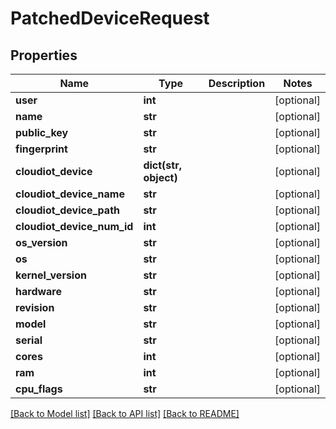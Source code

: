 # PatchedDeviceRequest


## Properties
Name | Type | Description | Notes
------------ | ------------- | ------------- | -------------
**user** | **int** |  | [optional] 
**name** | **str** |  | [optional] 
**public_key** | **str** |  | [optional] 
**fingerprint** | **str** |  | [optional] 
**cloudiot_device** | **dict(str, object)** |  | [optional] 
**cloudiot_device_name** | **str** |  | [optional] 
**cloudiot_device_path** | **str** |  | [optional] 
**cloudiot_device_num_id** | **int** |  | [optional] 
**os_version** | **str** |  | [optional] 
**os** | **str** |  | [optional] 
**kernel_version** | **str** |  | [optional] 
**hardware** | **str** |  | [optional] 
**revision** | **str** |  | [optional] 
**model** | **str** |  | [optional] 
**serial** | **str** |  | [optional] 
**cores** | **int** |  | [optional] 
**ram** | **int** |  | [optional] 
**cpu_flags** | **str** |  | [optional] 

[[Back to Model list]](../README.md#documentation-for-models) [[Back to API list]](../README.md#documentation-for-api-endpoints) [[Back to README]](../README.md)


